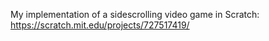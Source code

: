 My implementation of a sidescrolling video game in Scratch:
https://scratch.mit.edu/projects/727517419/

